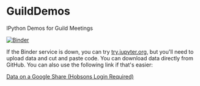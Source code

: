 # GuildDemos
IPython Demos for Guild Meetings

[![Binder](http://mybinder.org/badge.svg)](http://mybinder.org:/repo/hobsons/guilddemos)

If the Binder service is down, you can try [try.jupyter.org](http://try.jupyter.org), but you'll need to upload data and cut and paste code.  You can download data directly from GitHub.
You can also use the following link if that's easier:

[Data on a Google Share (Hobsons Login Required)](https://drive.google.com/drive/folders/0B8B-dAPA7QXTR3FrUXJ6c1F6d28?usp=sharing)







